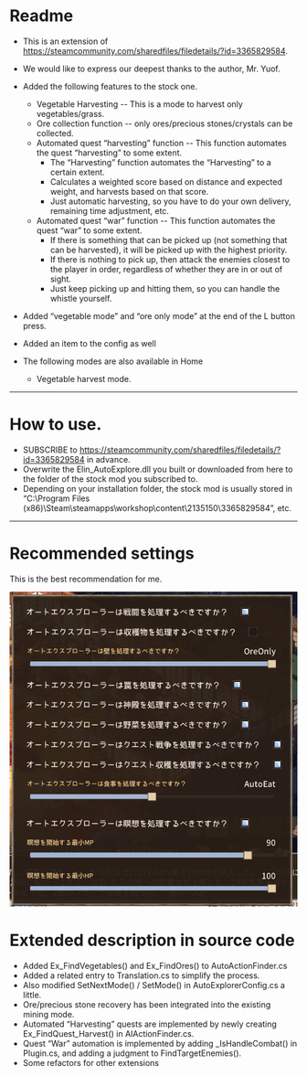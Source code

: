 # Readme
* This is an extension of https://steamcommunity.com/sharedfiles/filedetails/?id=3365829584.
* We would like to express our deepest thanks to the author, Mr. Yuof.
* Added the following features to the stock one.
  * Vegetable Harvesting -- This is a mode to harvest only vegetables/grass.
  * Ore collection function -- only ores/precious stones/crystals can be collected.
  * Automated quest “harvesting” function -- This function automates the quest “harvesting” to some extent.
    * The “Harvesting” function automates the “Harvesting” to a certain extent.
    * Calculates a weighted score based on distance and expected weight, and harvests based on that score.
    * Just automatic harvesting, so you have to do your own delivery, remaining time adjustment, etc.
  * Automated quest “war” function -- This function automates the quest “war” to some extent.
    * If there is something that can be picked up (not something that can be harvested), it will be picked up with the highest priority.
    * If there is nothing to pick up, then attack the enemies closest to the player in order, regardless of whether they are in or out of sight.
    * Just keep picking up and hitting them, so you can handle the whistle yourself.

* Added “vegetable mode” and “ore only mode” at the end of the L button press.
* Added an item to the config as well
* The following modes are also available in Home
  * Vegetable harvest mode.

---

# How to use.
* SUBSCRIBE to https://steamcommunity.com/sharedfiles/filedetails/?id=3365829584 in advance.
* Overwrite the Elin_AutoExplore.dll you built or downloaded from here to the folder of the stock mod you subscribed to.
* Depending on your installation folder, the stock mod is usually stored in “C:\Program Files (x86)\Steam\steamapps\workshop\content\2135150\3365829584”, etc.

---

# Recommended settings
This is the best recommendation for me.

![](recommend_cfg.png)

# Extended description in source code
* Added Ex_FindVegetables() and Ex_FindOres() to AutoActionFinder.cs
* Added a related entry to Translation.cs to simplify the process.
* Also modified SetNextMode() / SetMode() in AutoExplorerConfig.cs a little.
* Ore/precious stone recovery has been integrated into the existing mining mode.
* Automated “Harvesting” quests are implemented by newly creating Ex_FindQuest_Harvest() in AIActionFinder.cs.
* Quest “War” automation is implemented by adding _IsHandleCombat() in Plugin.cs, and adding a judgment to FindTargetEnemies().
* Some refactors for other extensions